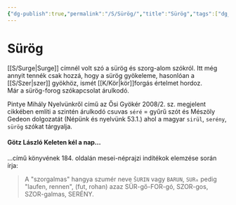 ```yaml
---
{"dg-publish":true,"permalink":"/S/Sürög/","title":"Sürög","tags":["dg_uploaded"],"created":"2023-11-18T05:55","updated":"2023-11-18T05:55"}
---
```



# Sürög

[[S/Surge\|Surge]] címnél volt szó a sürög és szorg-alom szókról. Itt még annyit tennék csak hozzá, hogy a sürög gyökeleme, hasonlóan a [[S/Szer\|szer]] gyökhöz, ismét [[K/Kör\|kör]]forgás értelmet hordoz.  
Már a sürög-forog szókapcsolat árulkodó.  

Pintye Mihály Nyelvünkről című az Ősi Gyökér 2008/2. sz. megjelent cikkében említi a szintén árulkodó csuvas `séré` = gyűrű szót és Mészöly Gedeon dolgozatát (Népünk és nyelvünk 53.1.) ahol a magyar `sirül`, `serény`, `sürög` szókat tárgyalja.  

#### Götz László Keleten kél a nap...

...című könyvének 184. oldalán mesei-néprajzi indítékok elemzése során írja:  
> A "szorgalmas" hangya szumér neve `ŠURIN` vagy `BARUN`, `SUR₈` pedig "laufen, rennen", (fut, rohan) azaz SÜR-gő-FOR-gó, SZOR-gos, SZOR-galmas, SERÉNY.  